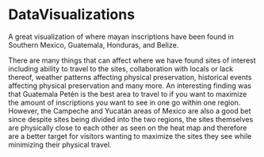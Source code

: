 # DataVisualizations

A great visualization of where mayan inscriptions have been found in Southern Mexico, Guatemala, Honduras, and Belize.

There are many things that can affect where we have found sites of interest including ability to travel to the sites, collaboration with locals or lack thereof, weather patterns affecting physical preservation, historical events affecting physical preservation and many more.
An interesting finding was that Guatemala Petén is the best area to travel to if you want to maximize the amount of inscriptions you want to see in one go within one region. However, the Campeche and Yucatán areas of Mexico are also a good bet since despite sites being divided into the two regions, the sites themselves are physically close to each other as seen on the heat map and therefore are a better target for visitors wanting to maximize the sites they see while minimizing their physical travel.
